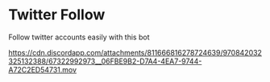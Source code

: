 # Twitter Follow
Follow twitter accounts easily with this bot

https://cdn.discordapp.com/attachments/811666816278724639/970842032325132388/67322992973__06FBE9B2-D7A4-4EA7-9744-A72C2ED54731.mov
